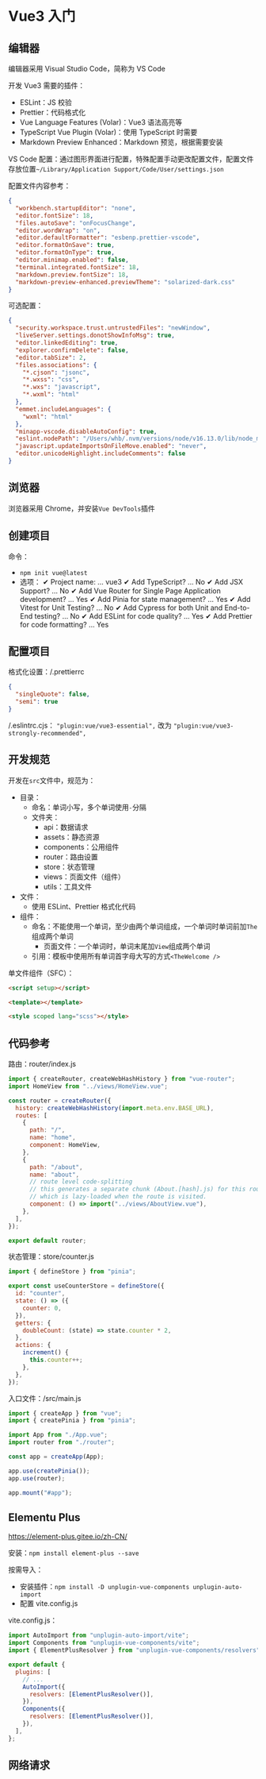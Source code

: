 # Vue3 入门

## 编辑器

编辑器采用 Visual Studio Code，简称为 VS Code

开发 Vue3 需要的插件：

- ESLint：JS 校验
- Prettier：代码格式化
- Vue Language Features (Volar)：Vue3 语法高亮等
- TypeScript Vue Plugin (Volar)：使用 TypeScript 时需要
- Markdown Preview Enhanced：Markdown 预览，根据需要安装

VS Code 配置：通过图形界面进行配置，特殊配置手动更改配置文件，配置文件存放位置`~/Library/Application Support/Code/User/settings.json`

配置文件内容参考：

```json
{
  "workbench.startupEditor": "none",
  "editor.fontSize": 18,
  "files.autoSave": "onFocusChange",
  "editor.wordWrap": "on",
  "editor.defaultFormatter": "esbenp.prettier-vscode",
  "editor.formatOnSave": true,
  "editor.formatOnType": true,
  "editor.minimap.enabled": false,
  "terminal.integrated.fontSize": 18,
  "markdown.preview.fontSize": 18,
  "markdown-preview-enhanced.previewTheme": "solarized-dark.css"
}
```

可选配置：

```json
{
  "security.workspace.trust.untrustedFiles": "newWindow",
  "liveServer.settings.donotShowInfoMsg": true,
  "editor.linkedEditing": true,
  "explorer.confirmDelete": false,
  "editor.tabSize": 2,
  "files.associations": {
    "*.cjson": "jsonc",
    "*.wxss": "css",
    "*.wxs": "javascript",
    "*.wxml": "html"
  },
  "emmet.includeLanguages": {
    "wxml": "html"
  },
  "minapp-vscode.disableAutoConfig": true,
  "eslint.nodePath": "/Users/whb/.nvm/versions/node/v16.13.0/lib/node_modules",
  "javascript.updateImportsOnFileMove.enabled": "never",
  "editor.unicodeHighlight.includeComments": false
}
```

## 浏览器

浏览器采用 Chrome，并安装`Vue DevTools`插件

## 创建项目

命令：

- `npm init vue@latest`
- 选项：
  ✔ Project name: … vue3
  ✔ Add TypeScript? … No
  ✔ Add JSX Support? … No
  ✔ Add Vue Router for Single Page Application development? … Yes
  ✔ Add Pinia for state management? … Yes
  ✔ Add Vitest for Unit Testing? … No
  ✔ Add Cypress for both Unit and End-to-End testing? … No
  ✔ Add ESLint for code quality? … Yes
  ✔ Add Prettier for code formatting? … Yes

## 配置项目

格式化设置：/.prettierrc

```json
{
  "singleQuote": false,
  "semi": true
}
```

/.eslintrc.cjs：
`"plugin:vue/vue3-essential",` 改为 `"plugin:vue/vue3-strongly-recommended",`

## 开发规范

开发在`src`文件中，规范为：

- 目录：
  - 命名：单词小写，多个单词使用`-`分隔
  - 文件夹：
    - api：数据请求
    - assets：静态资源
    - components：公用组件
    - router：路由设置
    - store：状态管理
    - views：页面文件（组件）
    - utils：工具文件
- 文件：
  - 使用 ESLint、Prettier 格式化代码
- 组件：
  - 命名：不能使用一个单词，至少由两个单词组成，一个单词时单词前加`The`组成两个单词
    - 页面文件：一个单词时，单词末尾加`View`组成两个单词
  - 引用：模板中使用所有单词首字母大写的方式`<TheWelcome />`

单文件组件（SFC）：

```html
<script setup></script>

<template></template>

<style scoped lang="scss"></style>
```

## 代码参考

路由：router/index.js

```js
import { createRouter, createWebHashHistory } from "vue-router";
import HomeView from "../views/HomeView.vue";

const router = createRouter({
  history: createWebHashHistory(import.meta.env.BASE_URL),
  routes: [
    {
      path: "/",
      name: "home",
      component: HomeView,
    },
    {
      path: "/about",
      name: "about",
      // route level code-splitting
      // this generates a separate chunk (About.[hash].js) for this route
      // which is lazy-loaded when the route is visited.
      component: () => import("../views/AboutView.vue"),
    },
  ],
});

export default router;
```

状态管理：store/counter.js

```js
import { defineStore } from "pinia";

export const useCounterStore = defineStore({
  id: "counter",
  state: () => ({
    counter: 0,
  }),
  getters: {
    doubleCount: (state) => state.counter * 2,
  },
  actions: {
    increment() {
      this.counter++;
    },
  },
});
```

入口文件：/src/main.js

```js
import { createApp } from "vue";
import { createPinia } from "pinia";

import App from "./App.vue";
import router from "./router";

const app = createApp(App);

app.use(createPinia());
app.use(router);

app.mount("#app");
```

## Elementu Plus

https://element-plus.gitee.io/zh-CN/

安装：`npm install element-plus --save`

按需导入：

- 安装插件：`npm install -D unplugin-vue-components unplugin-auto-import`
- 配置 vite.config.js

vite.config.js：

```js
import AutoImport from "unplugin-auto-import/vite";
import Components from "unplugin-vue-components/vite";
import { ElementPlusResolver } from "unplugin-vue-components/resolvers";

export default {
  plugins: [
    // ...
    AutoImport({
      resolvers: [ElementPlusResolver()],
    }),
    Components({
      resolvers: [ElementPlusResolver()],
    }),
  ],
};
```

## 网络请求
